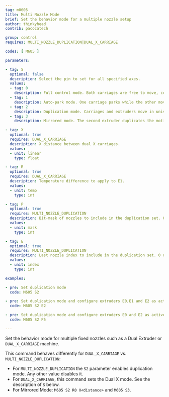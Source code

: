```yaml
---
tag: m0605
title: Multi Nozzle Mode
brief: Set the behavior mode for a multiple nozzle setup
author: thinkyhead
contrib: pacocatech

group: control
requires: MULTI_NOZZLE_DUPLICATION|DUAL_X_CARRIAGE

codes: [ M605 ]

parameters:

- tag: S
  optional: false
  description: Select the pin to set for all specified axes.
  values:
  - tag: 0
    description: Full control mode. Both carriages are free to move, constrained by safe distance. (Requires `DUAL_X_CARRIAGE`)
  - tag: 1
    description: Auto-park mode. One carriage parks while the other moves. (Requires `DUAL_X_CARRIAGE`)
  - tag: 2
    description: Duplication mode. Carriages and extruders move in unison.
  - tag: 3
    description: Mirrored mode. The second extruder duplicates the motions of the first, but reversed in the X axis.

- tag: X
  optional: true
  requires: DUAL_X_CARRIAGE
  description: X distance between dual X carriages.
  values:
  - unit: linear
    type: float

- tag: R
  optional: true
  requires: DUAL_X_CARRIAGE
  description: Temperature difference to apply to E1.
  values:
  - unit: temp
    type: int

- tag: P
  optional: true
  requires: MULTI_NOZZLE_DUPLICATION
  description: Bit-mask of nozzles to include in the duplication set. 0 disables duplication. Bit 1 is E0, Bit 2 is E1 ... Bit n is E(n-1).
  values:
  - unit: mask
    type: int

- tag: E
  optional: true
  requires: MULTI_NOZZLE_DUPLICATION
  description: Last nozzle index to include in the duplication set. 0 disables duplication.
  values:
  - unit: index
    type: int

examples:

- pre: Set duplication mode
  code: M605 S2

- pre: Set duplication mode and configure extruders E0,E1 and E2 as active.
  code: M605 S2 E2

- pre: Set duplication mode and configure extruders E0 and E2 as active (This is bit pattern %101)
  code: M605 S2 P5

---
```


Set the behavior mode for multiple fixed nozzles such as a Dual Extruder or `DUAL_X_CARRIAGE` machine.

This command behaves differently for `DUAL_X_CARRIAGE` vs. `MULTI_NOZZLE_DUPLICATION`:
- For `MULTI_NOZZLE_DUPLICATION` the `S2` parameter enables duplication mode. Any other value disables it.
- For `DUAL_X_CARRIAGE`, this command sets the Dual X mode. See the description of `S` below.
- For Mirrored Mode: `M605 S2 R0 X<distance>` and `M605 S3`.
